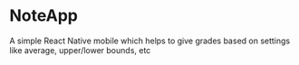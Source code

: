 # NoteApp
A simple React Native mobile which helps to give grades based on settings like average, upper/lower bounds, etc
